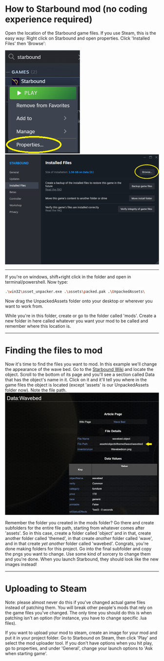 # How to Starbound mod (no coding experience required)

Open the location of the Starbound game files. If you use Steam, this is the easy way: Right click on Starbound and open properties. Click 'Installed Files' then 'Browse':

![Alt text](./1.png) ![Alt text](./2.png) 

---

If you're on windows, shift+right click in the folder and open in terminal/powershell. Now type:
``` bash
.\win32\asset_unpacker.exe .\assets\packed.pak .\UnpackedAssets\
```

Now drag the UnpackedAssets folder onto your desktop or wherever you want to work from. 

While you're in this folder, create or go to the folder called 'mods'. Create a new folder in here called whatever you want your mod to be called and remember where this location is. 

---

# Finding the files to mod

Now it's time to find the files you want to mod. In this example we'll change the appearance of the wave bed. Go to the [Starbound Wiki](https://starbounder.org/Starbound_Wiki) and locate the object. Scroll to the bottom of its page and you'll see a section called Data that has the object's name in it. Click on it and it'll tell you where in the game files the object is located (except 'assets' is our UnpackedAssets folder now). Note the file path. 
![Alt text](./4.png) 

Remember the folder you created in the mods folder? Go there and create subfolders for the entire file path, starting from whatever comes after 'assets'. So in this case, create a folder called 'object' and in that, create another folder called 'themed', in that create *another* folder called 'wave', and in that create *yet another* folder called 'wavebed'. Congrats, you're done making folders for this project. Go into the final subfolder and copy the pngs you want to change. Use some kind of sorcery to change them and you're done. When you launch Starbound, they should look like the new images instead!

---

# Uploading to Steam

Note: please almost never do this if you've changed actual game files instead of patching them. You will break other people's mods that rely on the game files you've changed. The only time you should do this is when patching isn't an option (for instance, you have to change specific .lua files).

If you want to upload your mod to steam, create an image for your mod and put it in your project folder. Go to Starbound on Steam, then click 'Play' and select the mod uploader tool. If you don't have options when you hit play, go to properties, and under 'General', change your launch options to 'Ask when starting game'. 

